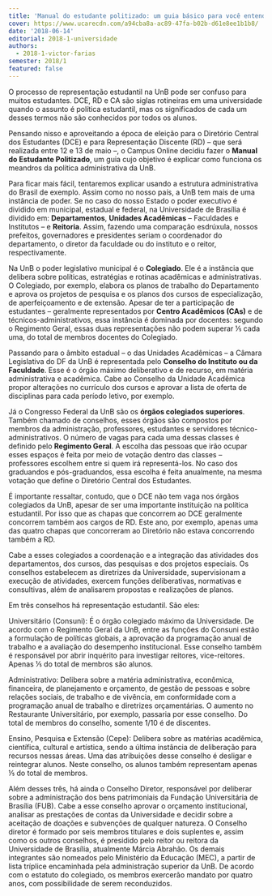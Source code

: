 ```yaml
---
title: 'Manual do estudante politizado: um guia básico para você entender a UnB'
cover: https://www.ucarecdn.com/a94cba8a-ac89-47fa-b02b-d61e8ee1b1b8/
date: '2018-06-14'
editorial: 2018-1-universidade
authors:
  - 2018-1-victor-farias
semester: 2018/1
featured: false
---
```

O processo de representação estudantil na UnB pode ser confuso para muitos estudantes. DCE, RD e CA são siglas rotineiras em uma universidade quando o assunto é política estudantil, mas os significados de cada um desses termos não são conhecidos por todos os alunos.

Pensando nisso e aproveitando a época de eleição para o Diretório Central dos Estudantes (DCE) e para Representação Discente (RD) – que será realizada entre 12 e 13 de maio –, o Campus Online decidiu fazer o **Manual do Estudante Politizado**, um guia cujo objetivo é explicar como funciona os meandros da política administrativa da UnB.

Para ficar mais fácil, tentaremos explicar usando a estrutura administrativa do Brasil de exemplo. Assim como no nosso país, a UnB tem mais de uma instância de poder. Se no caso do nosso Estado o poder executivo é dividido em municipal, estadual e federal, na Universidade de Brasília é dividido em: **Departamentos**, **Unidades Acadêmicas** – Faculdades e Institutos – e **Reitoria**. Assim, fazendo uma comparação esdrúxula, nossos prefeitos, governadores e presidentes seriam o coordenador do departamento, o diretor da faculdade ou do instituto e o reitor, respectivamente.

Na UnB o poder legislativo municipal é o **Colegiado**. Ele é a instância que delibera sobre políticas, estratégias e rotinas acadêmicas e administrativas. O Colegiado, por exemplo, elabora os planos de trabalho do Departamento e aprova os projetos de pesquisa e os planos dos cursos de especialização, de aperfeiçoamento e de extensão. Apesar de ter a participação de estudantes – geralmente representados por **Centro Acadêmicos (CAs)** e de técnicos-administrativos, essa instância é dominada por docentes: segundo o Regimento Geral, essas duas representações não podem superar ⅕ cada uma, do total de membros docentes do Colegiado.

Passando para o âmbito estadual – o das Unidades Acadêmicas – a Câmara Legislativa do DF da UnB é representada pelo **Conselho do Instituto ou da Faculdade**. Esse é o órgão máximo deliberativo e de recurso, em matéria administrativa e acadêmica. Cabe ao Conselho da Unidade Acadêmica propor alterações no currículo dos cursos e aprovar a lista de oferta de disciplinas para cada período letivo, por exemplo.

Já o Congresso Federal da UnB são os **órgãos colegiados superiores**. Também chamado de conselhos, esses órgãos são compostos por membros da administração, professores, estudantes e servidores técnico-administrativos. O número de vagas para cada uma dessas classes é definido pelo **Regimento Geral**. A escolha das pessoas que irão ocupar esses espaços é feita por meio de votação dentro das classes – professores escolhem entre si quem irá representá-los. No caso dos graduandos e pós-graduandos, essa escolha é feita anualmente, na mesma votação que define o Diretório Central dos Estudantes.

É importante ressaltar, contudo, que o DCE não tem vaga nos órgãos colegiados da UnB, apesar de ser uma importante instituição na política estudantil. Por isso que as chapas que concorrem ao DCE geralmente concorrem também aos cargos de RD. Este ano, por exemplo, apenas uma das quatro chapas que concorreram ao Diretório não estava concorrendo também a RD.

Cabe a esses colegiados a coordenação e a integração das atividades dos departamentos, dos cursos, das pesquisas e dos projetos especiais. Os conselhos estabelecem as diretrizes da Universidade, supervisionam a execução de atividades, exercem funções deliberativas, normativas e consultivas, além de analisarem propostas e realizações de planos.

Em três conselhos há representação estudantil. São eles:

Universitário (Consuni): É o órgão colegiado máximo da Universidade. De acordo com o Regimento Geral da UnB, entre as funções do Consuni estão a formulação de políticas globais, a aprovação da programação anual de trabalho e a avaliação do desempenho institucional. Esse conselho também é responsável por abrir inquérito para investigar reitores, vice-reitores.  Apenas ⅕ do total de membros são alunos.

Administrativo: Delibera sobre a matéria administrativa, econômica, financeira, de planejamento e orçamento, de gestão de pessoas e sobre relações sociais, de trabalho e de vivência, em conformidade com a programação anual de trabalho e diretrizes orçamentárias. O aumento no Restaurante Universitário, por exemplo, passaria por esse conselho. Do total de membros do conselho, somente 1/10 é de discentes.

Ensino, Pesquisa e Extensão (Cepe): Delibera sobre as matérias acadêmica, científica, cultural e artística, sendo a última instância de deliberação para recursos nessas áreas. Uma das atribuições desse conselho é desligar e reintegrar alunos. Neste conselho, os alunos também representam apenas ⅕ do total de membros.

Além desses três, há ainda o Conselho Diretor, responsável por deliberar sobre a administração dos bens patrimoniais da Fundação Universitária de Brasília (FUB). Cabe a esse conselho aprovar o orçamento institucional, analisar as prestações de contas da Universidade e decidir sobre a aceitação de doações e subvenções de qualquer natureza. O Conselho diretor é formado por seis membros titulares e dois suplentes e, assim como os outros conselhos, é presidido pelo reitor ou reitora da Universidade de Brasília, atualmente Márcia Abrahão. Os demais integrantes são nomeados pelo Ministério da Educação (MEC), a partir de lista tríplice encaminhada pela administração superior da UnB. De acordo com o estatuto do colegiado, os membros exercerão mandato por quatro anos, com possibilidade de serem reconduzidos.
